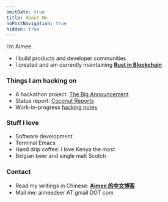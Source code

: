 ```yaml
---
omitDate: true
title: About Me 
noPostNavigation: true
hidden: true
---
```


I’m Aimee.

- I build products and developer communities
- I created and am currently maintaining [**Rust in Blockchain**](https://rustinblockchain.org/)

### Things I am hacking on
- A hackathon project: [The Big Announcement](https://github.com/Aimeedeer/bigannouncement)
- Status report: [Coconut Reports](../../reports)
- Work-in-progress [hacking notes](https://hackmd.io/@aimeez)

### Stuff I love
- Software development
- Terminal Emacs
- Hand drip coffee: I love Kenya the most
- Belgian beer and single malt Scotch 

### Contact
- Read my writings in Chinese: [**Aimee 的中文博客**](https://newhacker.org)
- Mail me: aimeedeer AT gmail DOT com
